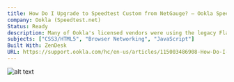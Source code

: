 ```yaml
---
title: How Do I Upgrade to Speedtest Custom from NetGauge? – Ookla Speedtest Custom
company: Ookla (Speedtest.net)
Status: Ready
description: Many of Ookla's licensed vendors were using the legacy Flash technology that was quickly becoming discontinued and blocked by security enhancements to major browsers. Our major effort involved helping ISPs and other networking vendors understand the new technology involved and provided high-level tutorials to help ensure that their plan to update their website would go as smoothly as possible.
subjects: ["CSS3/HTML5", "Browser Networking", "JavaScript"]
Built With: ZenDesk
URL: https://support.ookla.com/hc/en-us/articles/115003486908-How-Do-I-Upgrade-to-Speedtest-Custom-from-NetGauge-
---
```


![alt text](../../static/work/images/howdoi.png)
